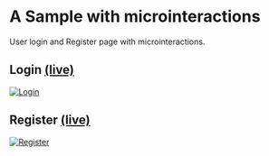 # A Sample with microinteractions
User login and Register page with microinteractions.

## Login [(live)](https://uilabschool.github.io/workshop-microinteractions/login.html)
[![Login](http://i.imgur.com/XSGlrBa.png)](https://uilabschool.github.io/workshop-microinteractions/login.html)

## Register [(live)](https://uilabschool.github.io/workshop-microinteractions/register.html)
[![Register](http://i.imgur.com/EBWkOkt.png)](https://uilabschool.github.io/workshop-microinteractions/register.html)
